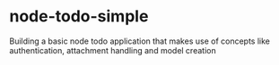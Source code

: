 # node-todo-simple
Building a basic node todo application that makes use of concepts like authentication, attachment handling and model creation

